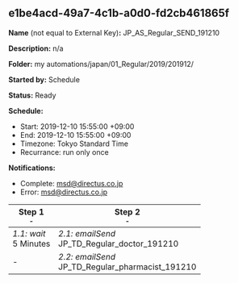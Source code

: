 ## e1be4acd-49a7-4c1b-a0d0-fd2cb461865f

**Name** (not equal to External Key)**:** JP_AS_Regular_SEND_191210

**Description:** n/a

**Folder:** my automations/japan/01_Regular/2019/201912/

**Started by:** Schedule

**Status:** Ready

**Schedule:**

* Start: 2019-12-10 15:55:00 +09:00
* End: 2019-12-10 15:55:00 +09:00
* Timezone: Tokyo Standard Time
* Recurrance: run only once

**Notifications:**

* Complete: msd@directus.co.jp
* Error: msd@directus.co.jp

| Step 1<br>_<small>-</small>_ | Step 2<br>_<small>-</small>_ |
| --- | --- |
| _1.1: wait_<br>5 Minutes | _2.1: emailSend_<br>JP_TD_Regular_doctor_191210 |
| - | _2.2: emailSend_<br>JP_TD_Regular_pharmacist_191210 |
